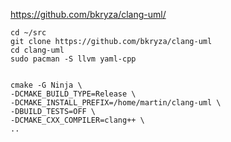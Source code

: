 https://github.com/bkryza/clang-uml/

```
cd ~/src
git clone https://github.com/bkryza/clang-uml
cd clang-uml
sudo pacman -S llvm yaml-cpp


cmake -G Ninja \
-DCMAKE_BUILD_TYPE=Release \
-DCMAKE_INSTALL_PREFIX=/home/martin/clang-uml \
-DBUILD_TESTS=OFF \
-DCMAKE_CXX_COMPILER=clang++ \
..


```
